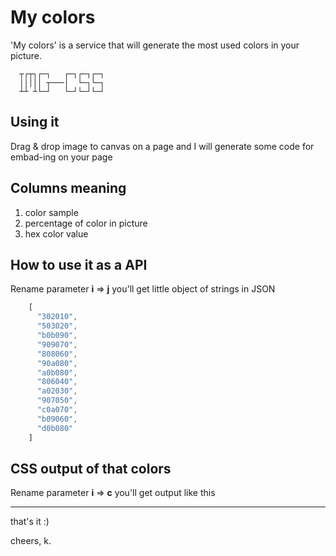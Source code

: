 My colors
=========

'My colors' is a service that will generate the most used colors in your picture. 

```
  ┬┌┬┐┌─┐   ┌─┐┌─┐┌─┐
  │││││ ┬───│  └─┐└─┐
  ┴┴ ┴└─┘   └─┘└─┘└─┘
```


Using it
----------

Drag & drop image to canvas on a page and I will generate some code for embad-ing on your page

Columns meaning
-----------------------

1. color sample
2. percentage of color in picture
3. hex color value

How to use it as a API
------------------------------

Rename parameter **i** => **j** you'll get little object of strings in JSON

```javascript
	[
	  "302010",
	  "503020",
	  "b0b090",
	  "909070",
	  "808060",
	  "90a080",
	  "a0b080",
	  "806040",
	  "a02030",
	  "907050",
	  "c0a070",
	  "b09060",
	  "d0b080"
	]
```

CSS output of that colors
----------------------------------

Rename parameter **i** => **c** you'll get output like this





- - -
that's it :)

cheers, k.